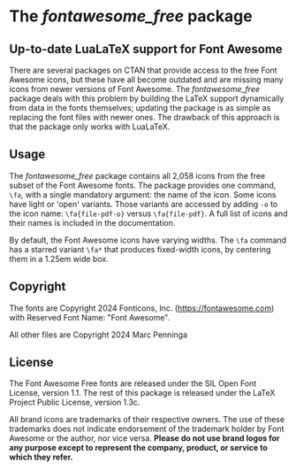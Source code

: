 # The _fontawesome_free_ package

## Up-to-date LuaLaTeX support for Font Awesome

There are several packages on CTAN that provide access to the free Font Awesome icons, but these have all become outdated and are missing many icons from newer versions of Font Awesome. The _fontawesome_free_ package deals with this problem by building the LaTeX support dynamically from data in the fonts themselves; updating the package is as simple as replacing the font files with newer ones. The drawback of this approach is that the package only works with LuaLaTeX.

## Usage

The _fontawesome_free_ package contains all 2,058 icons from the free subset of the Font Awesome fonts. The package provides one command, `\fa`, with a single mandatory argument: the name of the icon. Some icons have light or 'open' variants. Those variants are accessed by adding `-o` to the icon name: `\fa{file-pdf-o}` versus `\fa{file-pdf}`. A full list of icons and their names is included in the documentation.

By default, the Font Awesome icons have varying widths. The `\fa` command has a starred variant `\fa*` that produces fixed-width icons, by centering them in a 1.25em wide box.

## Copyright

The fonts are Copyright 2024 Fonticons, Inc. (https://fontawesome.com) with Reserved Font Name: "Font Awesome".

All other files are Copyright 2024 Marc Penninga

## License

The Font Awesome Free fonts are released under the SIL Open Font License, version 1.1.
The rest of this package is released under the LaTeX Project Public License, version 1.3c.

All brand icons are trademarks of their respective owners.
The use of these trademarks does not indicate endorsement of the trademark holder by Font Awesome or the author, nor vice versa.
**Please do not use brand logos for any purpose except to represent the company, product, or service to which they refer.**
